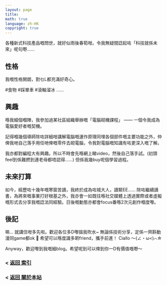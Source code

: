 ```yaml
---
layout: page
title: 
math: true
language: zh-HK
copyright: true
---
```

各種新式科技產品嘅問世，就好似雨後春筍咁。令我無疑間諗起咗「科技就係未來」呢句嘢......

## 性格
我嘅性格開朗，對乜L都充滿好奇心。

#食物 #踩單車 #滾軸溜冰 ......

## 興趣
喺我細個嗰陣，我參加過某社區組織舉辦嘅「電腦砌機課程」 —— 一個令我成為電腦愛好者嘅契機。

記得嗰幾個導師除咗詳細咁講解電腦嘅運作原理同埋各個部件嘅主要功能之外，仲俾我哋自己落手用佢哋俾嘅零件去砌電腦，令我對電腦嘅知識有咗更深入嘅了解。

我亦都對編程大有興趣。所以不時會先喺網上睇video，然後自己落手試。(初頭feel到係難撚到連老母都唔認得......) 但係我幾buy呢個學習過程。

## 未來打算
如今，經歷咗十幾年嘅寒窗苦讀，我終於成為咗城大人，讀緊EE……
除咗繼續讀書，為將來嘅事業打好根基之外，我亦會一如既往喺社交媒體上透過實際或者虛擬嘅形式去分享我嘅諗法同經驗。日後嘅動態亦都會focus番喺2次元創作嗰度嚟。

## 後記
嘛... 就講住咁多先啦。歡迎各位多D嚟搵我吹水~
無論係技術分享，定係一齊斟動漫同game都ok 🥰 希望可以喺度識多啲friend，攜手前進！ Ciallo ～(∠・ω<)⌒☆

Anyway，歡迎嚟到我嘅細blog。希望呢到可以俾到你一D有價值嘅嘢～

### < [返回 索引](https://lolicon.wtf/about/self_intro)
### < [返回 關於本站](https://lolicon.wtf/about)
